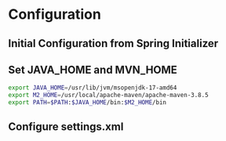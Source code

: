 # Configuration


## Initial Configuration from Spring Initializer


## Set JAVA_HOME and MVN_HOME

```bash
export JAVA_HOME=/usr/lib/jvm/msopenjdk-17-amd64
export M2_HOME=/usr/local/apache-maven/apache-maven-3.8.5
export PATH=$PATH:$JAVA_HOME/bin:$M2_HOME/bin
```

## Configure settings.xml